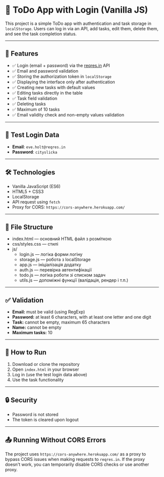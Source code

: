 # 📝 ToDo App with Login (Vanilla JS)

This project is a simple ToDo app with authentication and task storage in `localStorage`. Users can log in via an API, add tasks, edit them, delete them, and see the task completion status.

---

## 🚀 Features

- ✅ Login (email + password) via the [reqres.in](https://reqres.in/) API
- ✅ Email and password validation
- ✅ Storing the authorization token in `localStorage`
- ✅ Displaying the interface only after authentication
- ✅ Creating new tasks with default values
- ✅ Editing tasks directly in the table
- ✅ Task field validation
- ✅ Deleting tasks
- ✅ Maximum of 10 tasks
- ✅ Email validity check and non-empty values validation

---

## 🧪 Test Login Data

- **Email**: `eve.holt@reqres.in`  
- **Password**: `cityslicka`

---

## 🛠️ Technologies

- Vanilla JavaScript (ES6)
- HTML5 + CSS3
- LocalStorage
- API request using `fetch`
- Proxy for CORS: `https://cors-anywhere.herokuapp.com/`

---

## 📂 File Structure

- index.html — основний HTML файл з розміткою
- css/styles.css — стилі
- js/
  - login.js — логіка форми логіну
  - storage.js — робота з localStorage
  - app.js — ініціалізація додатку
  - auth.js — перевірка автентифікації
  - todo.js — логіка роботи зі списком задач
  - utils.js — допоміжні функції (валідація, рендер і т.п.)

---
## ✅ Validation

- **Email:** must be valid (using RegExp)
- **Password:** at least 6 characters, with at least one letter and one digit
- **Task:** cannot be empty, maximum 65 characters
- **Name:** cannot be empty
- **Maximum tasks:** 10

---

## 📌 How to Run

1. Download or clone the repository
2. Open `index.html` in your browser
3. Log in (use the test login data above)
4. Use the task functionality

---

## 🔒 Security

- Password is not stored
- The token is cleared upon logout

---

## 📤 Running Without CORS Errors

The project uses `https://cors-anywhere.herokuapp.com/` as a proxy to bypass CORS issues when making requests to `reqres.in`. If the proxy doesn't work, you can temporarily disable CORS checks or use another proxy.
